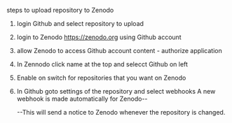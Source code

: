 steps to upload repository to Zenodo

1. login Github and select repository to upload
2. login to Zenodo https://zenodo.org using Github account
3. allow Zenodo to access Github account content - authorize application
4. In Zennodo click name at the top and selecct Github on left
5. Enable on switch for repositories that you want on Zenodo
6. In Github goto settings of the repository and select webhooks
   A new webhook is made automatically for Zenodo--
   
   --This will send a notice to Zenodo whenever the repository is changed.
